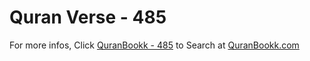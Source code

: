 # Quran Verse - 485 

For more infos, Click [QuranBookk - 485](https://www.quranbookk.com/quran/search?q=485) to Search at [QuranBookk.com](http://quranbookk.com/)